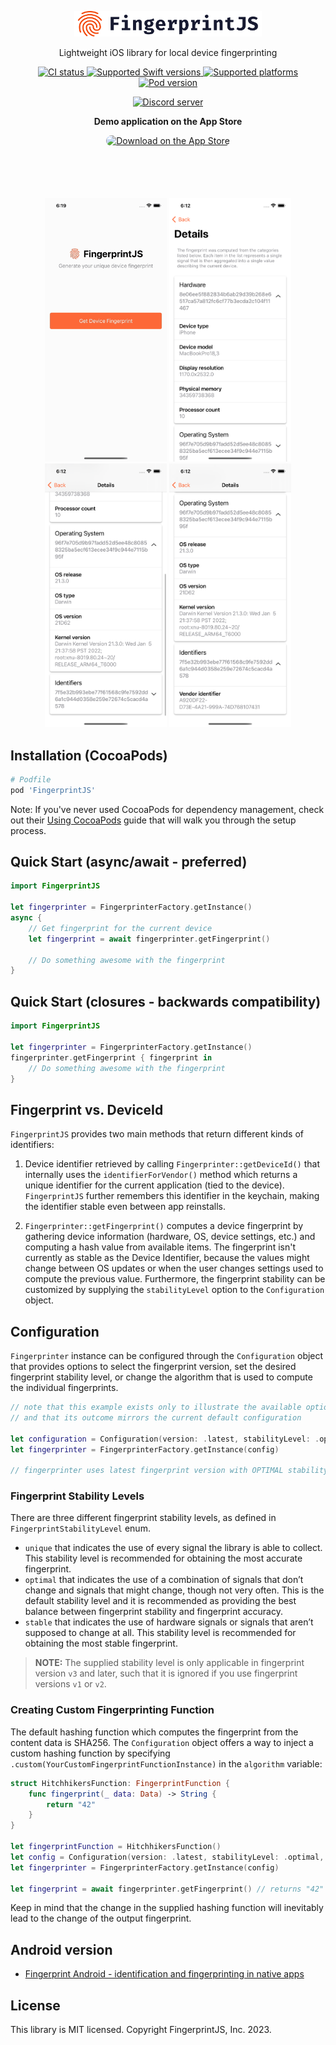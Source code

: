 <p align="center">
  <a href="https://fingerprint.com">
    <img src="resources/logo.svg" alt="FingerprintJS" width="300px" />
  </a>
</p>
<p align="center">Lightweight iOS library for local device fingerprinting</p>

<p align="center">
  <a href="https://github.com/fingerprintjs/fingerprintjs-ios/actions/workflows/ci.yml">
    <img src="https://github.com/fingerprintjs/fingerprintjs-ios/actions/workflows/ci.yml/badge.svg" alt="CI status">
  </a>
  <a href="https://www.swift.org/download/">
    <img src="https://img.shields.io/badge/Swift-5.9%20%7C%205.8%20%7C%205.7-red" alt="Supported Swift versions">
  </a>
  <a href="https://fingerprint.com/sdk-libraries/">
    <img src="https://img.shields.io/badge/Platforms-iOS%20%7C%20tvOS-red" alt="Supported platforms">
  </a>
  <a href="https://cocoapods.org/pods/FingerprintJS/">
    <img src="https://img.shields.io/cocoapods/v/FingerprintJS.svg?style=flat" alt="Pod version">
  </a>
</p>

<p align="center">
  <a href="https://discord.gg/39EpE2neBg">
    <img src="https://img.shields.io/discord/852099967190433792?style=for-the-badge&label=Discord&logo=Discord&logoColor=white" alt="Discord server">
  </a>
</p>

<p align="center">
  <b>Demo application on the App Store</b>
</p>
<p align="center">
  <a href="https://apps.apple.com/us/app/fingerprintjs-showcase/id1621330481?itsct=apps_box_badge&amp;itscg=30200" style="display: inline-block; overflow: hidden; border-radius: 13px; width: 250px; height: 83px;"><img src="https://tools.applemediaservices.com/api/badges/download-on-the-app-store/black/en-us?size=250x83&amp;releaseDate=1653436800&h=6f4dc95fe89ec63aa1fa67305e369224" alt="Download on the App Store" style="border-radius: 13px; width: 250px; height: 83px;"></a>
</p>

<p align="center">
  <img src="resources/demoapp.gif" width="195">
  <img src="resources/demoapp1.png" width="195">
  <img src="resources/demoapp2.png" width="195">
  <img src="resources/demoapp3.png" width="195">
</p>


## Installation (CocoaPods)

```ruby
# Podfile
pod 'FingerprintJS'
```

Note: If you've never used CocoaPods for dependency management, check out their [Using CocoaPods](https://guides.cocoapods.org/using/using-cocoapods.html) guide that will walk you through the setup process.

## Quick Start (async/await - preferred)

```swift
import FingerprintJS
 
let fingerprinter = FingerprinterFactory.getInstance()
async {
    // Get fingerprint for the current device
    let fingerprint = await fingerprinter.getFingerprint()
    
    // Do something awesome with the fingerprint
}
```

## Quick Start (closures - backwards compatibility)

```swift
import FingerprintJS 

let fingerprinter = FingerprinterFactory.getInstance()
fingerprinter.getFingerprint { fingerprint in
    // Do something awesome with the fingerprint
}
```

## Fingerprint vs. DeviceId

`FingerprintJS` provides two main methods that return different kinds of identifiers:

1. Device identifier retrieved by calling `Fingerprinter::getDeviceId()` that internally uses the `identifierForVendor()` method which returns a unique identifier for the current application (tied to the device). `FingerprintJS` further remembers this identifier in the keychain, making the identifier stable even between app reinstalls. 

2. `Fingerprinter::getFingerprint()` computes a device fingerprint by gathering device information (hardware, OS, device settings, etc.) and computing a  hash value from available items. The fingerprint isn't currently as stable as the Device Identifier, because the values might change between OS updates or when the user changes settings used to compute the previous value. Furthermore, the fingerprint stability can be customized by supplying the `stabilityLevel` option to the `Configuration` object.

## Configuration

`Fingerprinter` instance can be configured through the `Configuration` object that provides options to select the fingerprint version, set the desired fingerprint stability level, or change the algorithm that is used to compute the individual fingerprints.

```swift
// note that this example exists only to illustrate the available options
// and that its outcome mirrors the current default configuration

let configuration = Configuration(version: .latest, stabilityLevel: .optimal, algorithm: .sha256)
let fingerprinter = FingerprinterFactory.getInstance(config)

// fingerprinter uses latest fingerprint version with OPTIMAL stability level and SHA256 algorithm
```

### Fingerprint Stability Levels

There are three different fingerprint stability levels, as defined in `FingerprintStabilityLevel` enum.

* `unique` that indicates the use of every signal the library is able to collect. This stability level is recommended for obtaining the most accurate fingerprint.
* `optimal` that indicates the use of a combination of signals that don’t change and signals that might change, though not very often. This is the default stability level and it is recommended as providing the best balance between fingerprint stability and fingerprint accuracy.
* `stable` that indicates the use of hardware signals or signals that aren’t supposed to change at all. This stability level is recommended for obtaining the most stable fingerprint.

> **NOTE:** The supplied stability level is only applicable in fingerprint version `v3` and later, such that it is ignored if you use fingerprint versions `v1` or `v2`.

### Creating Custom Fingerprinting Function

The default hashing function which computes the fingerprint from the content data is SHA256. The `Configuration` object offers a way to inject a custom hashing function by specifying `.custom(YourCustomFingerprintFunctionInstance)` in the `algorithm` variable:

```swift
struct HitchhikersFunction: FingerprintFunction {
    func fingerprint(_ data: Data) -> String {
        return "42"
    }
}

let fingerprintFunction = HitchhikersFunction()
let config = Configuration(version: .latest, stabilityLevel: .optimal, algorithm: .custom(fingerprintFunction))
let fingerprinter = FingerprinterFactory.getInstance(config)

let fingerprint = await fingerprinter.getFingerprint() // returns "42"
```

Keep in mind that the change in the supplied hashing function will inevitably lead to the change of the output fingerprint.

## Android version

-   [Fingerprint Android - identification and fingerprinting in native apps](https://github.com/fingerprintjs/fingerprintjs-android)


## License

This library is MIT licensed. Copyright FingerprintJS, Inc. 2023.
